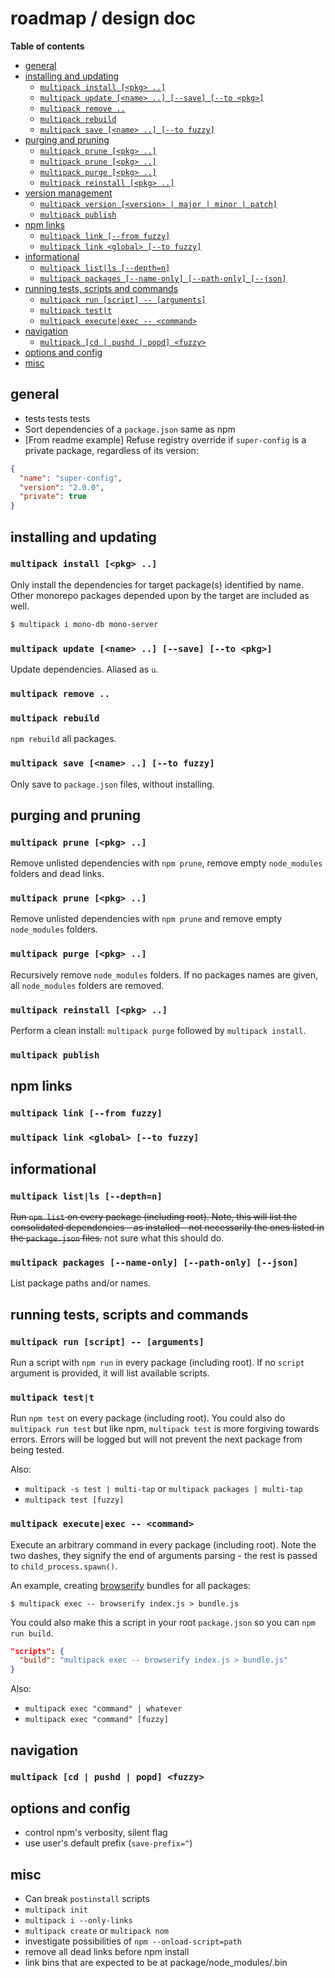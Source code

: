 # roadmap / design doc

**Table of contents**

<!-- TOC depthFrom:2 depthTo:6 withLinks:1 updateOnSave:1 orderedList:0 -->

- [general](#general)
- [installing and updating](#installing-and-updating)
	- [`multipack install [<pkg> ..]`](#multipack-install-pkg-)
	- [`multipack update [<name> ..] [--save] [--to <pkg>]`](#multipack-update-name-save-to-pkg)
	- [`multipack remove ..`](#multipack-remove-)
	- [`multipack rebuild`](#multipack-rebuild)
	- [`multipack save [<name> ..] [--to fuzzy]`](#multipack-save-name-to-fuzzy)
- [purging and pruning](#purging-and-pruning)
	- [`multipack prune [<pkg> ..]`](#multipack-prune-pkg-)
	- [`multipack prune [<pkg> ..]`](#multipack-prune-pkg-)
	- [`multipack purge [<pkg> ..]`](#multipack-purge-pkg-)
	- [`multipack reinstall [<pkg> ..]`](#multipack-reinstall-pkg-)
- [version management](#version-management)
	- [`multipack version [<version> | major | minor | patch]`](#multipack-version-version-major-minor-patch)
	- [`multipack publish`](#multipack-publish)
- [npm links](#npm-links)
	- [`multipack link [--from fuzzy]`](#multipack-link-from-fuzzy)
	- [`multipack link <global> [--to fuzzy]`](#multipack-link-global-to-fuzzy)
- [informational](#informational)
	- [`multipack list|ls [--depth=n]`](#multipack-listls-depthn)
	- [`multipack packages [--name-only] [--path-only] [--json]`](#multipack-packages-name-only-path-only-json)
- [running tests, scripts and commands](#running-tests-scripts-and-commands)
	- [`multipack run [script] -- [arguments]`](#multipack-run-script-arguments)
	- [`multipack test|t`](#multipack-testt)
	- [`multipack execute|exec -- <command>`](#multipack-executeexec-command)
- [navigation](#navigation)
	- [`multipack [cd | pushd | popd] <fuzzy>`](#multipack-cd-pushd-popd-fuzzy)
- [options and config](#options-and-config)
- [misc](#misc)

<!-- /TOC -->

## general

- tests tests tests
- Sort dependencies of a `package.json` same as npm
- [From readme example] Refuse registry override if `super-config` is a private package, regardless of its version:

```json
{
  "name": "super-config",
  "version": "2.0.0",
  "private": true
}
```

## installing and updating

### `multipack install [<pkg> ..]`

Only install the dependencies for target package(s) identified by name. Other monorepo packages depended upon by the target are included as well.

```bash
$ multipack i mono-db mono-server
```

### `multipack update [<name> ..] [--save] [--to <pkg>]`

Update dependencies. Aliased as `u`.

### `multipack remove ..`

### `multipack rebuild`

`npm rebuild` all packages.

### `multipack save [<name> ..] [--to fuzzy]`

Only save to `package.json` files, without installing.

## purging and pruning

### `multipack prune [<pkg> ..]`

Remove unlisted dependencies with `npm prune`, remove empty `node_modules` folders and dead links.

### `multipack prune [<pkg> ..]`

Remove unlisted dependencies with `npm prune` and remove empty `node_modules` folders.

### `multipack purge [<pkg> ..]`

Recursively remove `node_modules` folders. If no packages names are given, all `node_modules` folders are removed.

### `multipack reinstall [<pkg> ..]`

Perform a clean install: `multipack purge` followed by `multipack install`.

### `multipack publish`

## npm links

### `multipack link [--from fuzzy]`
### `multipack link <global> [--to fuzzy]`

## informational

### `multipack list|ls [--depth=n]`

~~Run `npm list` on every package (including root). Note, this will list the consolidated dependencies - as installed - not necessarily the ones listed in the `package.json` files.~~ not sure what this should do.

### `multipack packages [--name-only] [--path-only] [--json]`

List package paths and/or names.

## running tests, scripts and commands

### `multipack run [script] -- [arguments]`

Run a script with `npm run` in every package (including root). If no `script` argument is provided, it will list available scripts.

### `multipack test|t`

Run `npm test` on every package (including root). You could also do `multipack run test` but like npm, `multipack test` is more forgiving towards errors. Errors will be logged but will not prevent the next package from being tested.

Also:

- `multipack -s test | multi-tap` or `multipack packages | multi-tap`
- `multipack test [fuzzy]`

### `multipack execute|exec -- <command>`

Execute an arbitrary command in every package (including root). Note the two dashes, they signify the end of arguments parsing - the rest is passed to `child_process.spawn()`.

An example, creating [browserify](https://github.com/substack/node-browserify) bundles for all packages:

`$ multipack exec -- browserify index.js > bundle.js`

You could also make this a script in your root `package.json` so you can `npm run build`.

```json
"scripts": {
  "build": "multipack exec -- browserify index.js > bundle.js"
}
```

Also:

- `multipack exec "command" | whatever`
- `multipack exec "command" [fuzzy]`

## navigation

### `multipack [cd | pushd | popd] <fuzzy>`

## options and config

- control npm's verbosity, silent flag
- use user's default prefix (`save-prefix=^`)

## misc

- Can break `postinstall` scripts
- `multipack init`
- `multipack i --only-links`
- `multipack create` or `multipack nom`
- investigate possibilities of `npm --onload-script=path`
- remove all dead links before npm install
- link bins that are expected to be at package/node_modules/.bin
